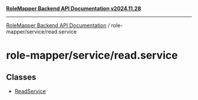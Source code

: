 [**RoleMapper Backend API Documentation v2024.11.28**](../../../README.md)

***

[RoleMapper Backend API Documentation](../../../modules.md) / role-mapper/service/read.service

# role-mapper/service/read.service

## Classes

- [ReadService](classes/ReadService.md)
